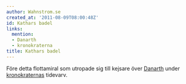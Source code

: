 ```yaml
---
author: Wahnstrom.se
created_at: '2011-08-09T08:00:48Z'
id: Kathars badel
links:
  mention:
  - Danarth
  - kronokraterna
title: Kathars badel
---
```


Före detta flottamiral som utropade sig till kejsare över [Danarth] under [kronokraternas] tidevarv.

  [Danarth]: Danarth
  [kronokraternas]: kronokraterna